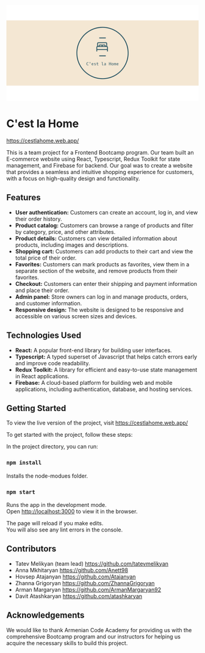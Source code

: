 ![C'est la Home logo](/src/assets/banner_image.png)
# C'est la Home
https://cestlahome.web.app/

This is a team project for a Frontend Bootcamp program. Our team built an E-commerce website using React, Typescript, Redux Toolkit for state management, and Firebase for backend. Our goal was to create a website that provides a seamless and intuitive shopping experience for customers, with a focus on high-quality design and functionality.

## Features
* **User authentication:** Customers can create an account, log in, and view their order history.
* **Product catalog:** Customers can browse a range of products and filter by category, price, and other attributes.
* **Product details:** Customers can view detailed information about products, including images and descriptions.
* **Shopping cart:** Customers can add products to their cart and view the total price of their order.
* **Favorites:** Customers can mark products as favorites, view them in a separate section of the website, and remove products from their favorites.
* **Checkout:** Customers can enter their shipping and payment information and place their order.
* **Admin panel:** Store owners can log in and manage products, orders, and customer information.
* **Responsive design:** The website is designed to be responsive and accessible on various screen sizes and devices.

## Technologies Used
* **React:** A popular front-end library for building user interfaces.
* **Typescript:** A typed superset of Javascript that helps catch errors early and improve code readability.
* **Redux Toolkit:** A library for efficient and easy-to-use state management in React applications.
* **Firebase:** A cloud-based platform for building web and mobile applications, including authentication, database, and hosting services.

## Getting Started
To view the live version of the project, visit https://cestlahome.web.app/

To get started with the project, follow these steps:

In the project directory, you can run:

### `npm install` 

Installs the node-modues folder.

### `npm start`

Runs the app in the development mode.\
Open [http://localhost:3000](http://localhost:3000) to view it in the browser.

The page will reload if you make edits.\
You will also see any lint errors in the console.


## Contributors
* Tatev Melikyan (team lead) https://github.com/tatevmelikyan
* Anna Mkhitaryan https://github.com/Anett98
* Hovsep Atajanyan https://github.com/Atajanyan
* Zhanna Grigoryan https://github.com/ZhannaGrigoryan
* Arman Margaryan https://github.com/ArmanMargaryan92
* Davit Atashkaryan https://github.com/atashkaryan


## Acknowledgements
We would like to thank Armenian Code Academy for providing us with the comprehensive Bootcamp program and our instructors for helping us acquire the necessary skills to build this project. 
